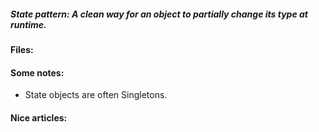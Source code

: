 ##### State pattern: A clean way for an object to partially change its type at runtime.

#### Files:
#### Some notes:
+ State objects are often Singletons.

#### Nice articles:





